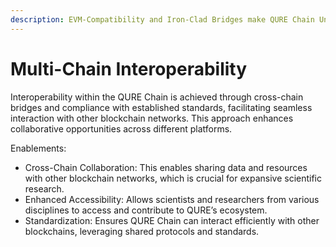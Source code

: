 ```yaml
---
description: EVM-Compatibility and Iron-Clad Bridges make QURE Chain Universal
---
```


# Multi-Chain Interoperability

Interoperability within the QURE Chain is achieved through cross-chain bridges and compliance with established standards, facilitating seamless interaction with other blockchain networks. This approach enhances collaborative opportunities across different platforms. &#x20;

Enablements:

* Cross-Chain Collaboration: This enables sharing data and resources with other blockchain networks, which is crucial for expansive scientific research.
* Enhanced Accessibility: Allows scientists and researchers from various disciplines to access and contribute to QURE’s ecosystem.
* Standardization: Ensures QURE Chain can interact efficiently with other blockchains, leveraging shared protocols and standards.

